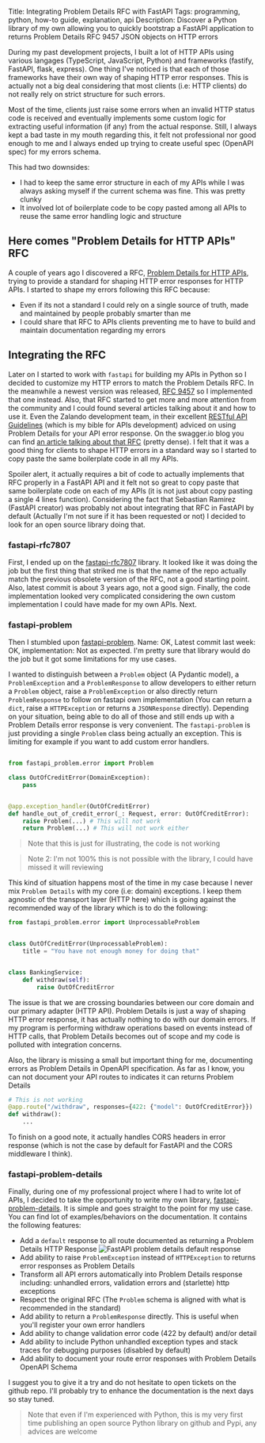 Title: Integrating Problem Details RFC with FastAPI
Tags: programming, python, how-to guide, explanation, api
Description: Discover a Python library of my own allowing you to quickly bootstrap a FastAPI application to returns Problem Details RFC 9457 JSON objects on HTTP errors

During my past development projects, I built a lot of HTTP APIs using various langages (TypeScript, JavaScript, Python) and frameworks (fastify, FastAPI, flask, express). One thing I've noticed is that each of those frameworks have their own way of shaping HTTP error responses. This is actually not a big deal considering that most clients (i.e: HTTP clients) do not really rely on strict structure for such errors.

Most of the time, clients just raise some errors when an invalid HTTP status code is received and eventually implements some custom logic for extracting useful information (if any) from the actual response. Still, I always kept a bad taste in my mouth regarding this, it felt not professional nor good enough to me and I always ended up trying to create useful spec (OpenAPI spec) for my errors schema.

This had two downsides:

- I had to keep the same error structure in each of my APIs while I was always asking myself if the current schema was fine. This was pretty clunky
- It involved lot of boilerplate code to be copy pasted among all APIs to reuse the same error handling logic and structure

## Here comes "Problem Details for HTTP APIs" RFC

A couple of years ago I discovered a RFC, [Problem Details for HTTP APIs](https://datatracker.ietf.org/doc/html/rfc7807), trying to provide a standard for shaping HTTP error responses for HTTP APIs. I started to shape my errors following this RFC because:

- Even if its not a standard I could rely on a single source of truth, made and maintained by people probably smarter than me
- I could share that RFC to APIs clients preventing me to have to build and maintain documentation regarding my errors

## Integrating the RFC

Later on I started to work with `fastapi` for building my APIs in Python so I decided to customize my HTTP errors to match the Problem Details RFC. In the meanwhile a newest version was released, [RFC 9457](https://datatracker.ietf.org/doc/html/rfc9457) so I implemented that one instead. Also, that RFC started to get more and more attention from the community and I could found several articles talking about it and how to use it. Even the Zalando development team, in their excellent [RESTful API Guidelines](https://opensource.zalando.com/restful-api-guidelines/#176) (which is my bible for APIs development) adviced on using Problem Details for your API error response. On the swagger.io blog you can find [an article talking about that RFC](https://swagger.io/blog/problem-details-rfc9457-api-error-handling/) (pretty dense). I felt that it was a good thing for clients to shape HTTP errors in a standard way so I started to copy paste the same boilerplate code in all my APIs.

Spoiler alert, it actually requires a bit of code to actually implements that RFC properly in a FastAPI API and it felt not so great to copy paste that same boilerplate code on each of my APIs (it is not just about copy pasting a single 4 lines function). Considering the fact that Sebastian Ramirez (FastAPI creator) was probably not about integrating that RFC in FastAPI by default (Actually I'm not sure if it has been requested or not) I decided to look for an open source library doing that.

### fastapi-rfc7807

First, I ended up on the [fastapi-rfc7807](https://github.com/vapor-ware/fastapi-rfc7807) library. It looked like it was doing the job but the first thing that striked me is that the name of the repo actually match the previous obsolete version of the RFC, not a good starting point. Also, latest commit is about 3 years ago, not a good sign. Finally, the code implementation looked very complicated considering the own custom implementation I could have made for my own APIs. Next.

### fastapi-problem

Then I stumbled upon [fastapi-problem](https://github.com/NRWLDev/fastapi-problem). Name: OK, Latest commit last week: OK, implementation: Not as expected. I'm pretty sure that library would do the job but it got some limitations for my use cases.

I wanted to distinguish between a `Problem` object (A Pydantic model), a `ProblemException` and a `ProblemResponse` to allow developers to either return a `Problem` object, raise a `ProblemException` or also directly return `ProblemResponse` to follow on fastapi own implementation (You can return a `dict`, raise a `HTTPException` or returns a `JSONResponse` directly). Depending on your situation, being able to do all of those and still ends up with a Problem Details error response is very convenient. The `fastapi-problem` is just providing a single `Problem` class being actually an exception. This is limiting for example if you want to add custom error handlers.

```python

from fastapi_problem.error import Problem

class OutOfCreditError(DomainException):
    pass


@app.exception_handler(OutOfCreditError)
def handle_out_of_credit_error(_: Request, error: OutOfCreditError):
    raise Problem(...) # This will not work
    return Problem(...) # This will not work either
```

> Note that this is just for illustrating, the code is not working

> Note 2: I'm not 100% this is not possible with the library, I could have missed it will reviewing

This kind of situation happens most of the time in my case because I never mix `Problem Details` with my core (i.e: domain) exceptions. I keep them agnostic of the transport layer (HTTP here) which is going against the recommended way of the library which is to do the following:

```python
from fastapi_problem.error import UnprocessableProblem


class OutOfCreditError(UnprocessableProblem):
    title = "You have not enough money for doing that"


class BankingService:
    def withdraw(self):
        raise OutOfCreditError
```

The issue is that we are crossing boundaries between our core domain and our primary adapter (HTTP API). Problem Details is just a way of shaping HTTP error response, it has actually nothing to do with our domain errors. If my program is performing withdraw operations based on events instead of HTTP calls, that Problem Details becomes out of scope and my code is polluted with integration concerns.

Also, the library is missing a small but important thing for me, documenting errors as Problem Details in OpenAPI specification.
As far as I know, you can not document your API routes to indicates it can returns Problem Details

```python
# This is not working
@app.route("/withdraw", responses={422: {"model": OutOfCreditError}})
def withdraw():
    ...
```

To finish on a good note, it actually handles CORS headers in error response (which is not the case by default for FastAPI and the CORS middleware I think).

### fastapi-problem-details

Finally, during one of my professional project where I had to write lot of APIs, I decided to take the opportunity to write my own library, [fastapi-problem-details](https://github.com/g0di/fastapi-problem-details). It is simple and goes straight to the point for my use case. You can find lot of examples/behaviors on the documentation. It contains the following features:

- Add a `default` response to all route documented as returning a Problem Details HTTP Response
  ![FastAPI problem details default response]({static}/images/fastapi-problem-details-default-response.png)
- Add ability to raise `ProblemException` instead of `HTTPException` to returns error responses as Problem Details
- Transform all API errors automatically into Problem Details response including: unhandled errors, validation errors and (starlette) http exceptions
- Respect the original RFC (The `Problem` schema is aligned with what is recommended in the standard)
- Add ability to return a `ProblemResponse` directly. This is useful when you'll register your own error handlers
- Add ability to change validation error code (422 by default) and/or detail
- Add ability to include Python unhandled exception types and stack traces for debugging purposes (disabled by default)
- Add ability to document your route error responses with Problem Details OpenAPI Schema

I suggest you to give it a try and do not hesitate to open tickets on the github repo. I'll probably try to enhance the documentation is the next days so stay tuned.

> Note that even if I'm experienced with Python, this is my very first time publishing an open source Python library on github and Pypi, any advices are welcome
